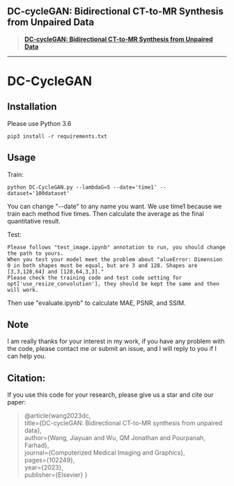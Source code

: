 ## DC-cycleGAN: Bidirectional CT-to-MR Synthesis from Unpaired Data
> [**DC-cycleGAN: Bidirectional CT-to-MR Synthesis from Unpaired Data**](https://arxiv.org/abs/2211.01293)

---

# DC-CycleGAN


## Installation
Please use Python 3.6
```
pip3 install -r requirements.txt
```

## Usage
Train:
```
python DC-CycleGAN.py --lambdaG=5 --date='time1' --dataset='100dataset'
```
You can change "--date" to any name you want. We use time1 because we train each method five times. Then calculate the average as the final quantitative result.


Test:
```
Please follows "test_image.ipynb" annotation to run, you should change the path to yours.
When you test your model meet the problem about "alueError: Dimension 0 in both shapes must be equal, but are 3 and 128. Shapes are [3,3,128,64] and [128,64,3,3]."
Please check the training code and test code setting for opt['use_resize_convolution'], they should be kept the same and then will work. 
```

Then use "evaluate.ipynb" to calculate MAE, PSNR, and SSIM.

## Note
I am really thanks for your interest in my work, if you have any problem with the code, please contact me or submit an issue, and I will reply to you if I can help you. 

## Citation:
If you use this code for your research, please give us a star and cite our paper:
> @article{wang2023dc,
> <br>  title={DC-cycleGAN: Bidirectional CT-to-MR synthesis from unpaired data},
> <br>  author={Wang, Jiayuan and Wu, QM Jonathan and Pourpanah, Farhad},
> <br>  journal={Computerized Medical Imaging and Graphics},
> <br>  pages={102249},
> <br>  year={2023},
> <br>  publisher={Elsevier}
}

